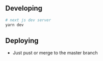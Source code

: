 ## Developing
```sh
# next js dev server
yarn dev
```

## Deploying
- Just pust or merge to the master branch
